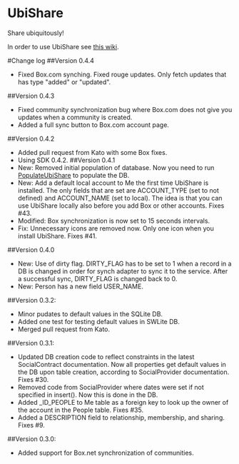 UbiShare
========

Share ubiquitously!

In order to use UbiShare see [this wiki](https://github.com/UbiCollab/UbiCollabSDK/wiki).

#Change log
##Version 0.4.4
* Fixed Box.com synching. Fixed rouge updates. Only fetch updates that has type "added" or "updated".

##Version 0.4.3
* Fixed community synchronization bug where Box.com does not give you updates when a community is created.
* Added a full sync button to Box.com account page.

##Version 0.4.2
* Added pull request from Kato with some Box fixes.
* Using SDK 0.4.2.
##Version 0.4.1
* New: Removed initial population of database. Now you need to run [PopulateUbiShare](https://github.com/UbiCollab/Examples) to populate the DB.
* New: Add a default local account to Me the first time UbiShare is installed. The only fields that are set are ACCOUNT_TYPE (set to not defined) and ACCOUNT_NAME (set to local). The idea is that you can use UbiShare locally also before you add Box or other accounts. Fixes #43.
* Modified: Box synchronization is now set to 15 seconds intervals.
* Fix: Unnecessary icons are removed now. Only one icon when you install UbiShare. Fixes #41.

##Version 0.4.0
* New: Use of dirty flag. DIRTY_FLAG has to be set to 1 when a record in a DB is changed in order for synch adapter to sync it to the service. After a successful sync, DIRTY_FLAG is changed back to 0.
* New: Person has a new field USER_NAME.


##Version 0.3.2:
* Minor pudates to default values in the SQLite DB.
* Added one test for testing default values in SWLite DB.
* Merged pull request from Kato.

##Version 0.3.1: 
* Updated DB creation code to reflect constraints in the latest SocialContract documentation. Now all properties get default values in the DB upon table creation, according to SocialProvider documentation. Fixes #30. 
* Removed code from SocialProvider where dates were set if not specified in insert(). Now this is done in the DB.
* Added _ID_PEOPLE to Me table as a foreign key to look up the owner of the account in the People table. Fixes #35.
* Added a DESCRIPTION field to relationship, membership, and sharing. Fixes #9.

##Version 0.3.0:
* Added support for Box.net synchronization of communities.
